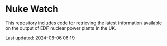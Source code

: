 # Nuke Watch

This repository includes code for retrieving the latest information available on the output of EDF nuclear power plants in the UK.

Last updated: 2024-08-06 06:19